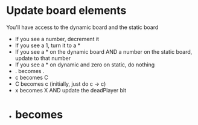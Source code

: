 # Update board elements #

You'll have access to the dynamic board and the static board

* If you see a number, decrement it
* If you see a 1, turn it to a *
* If you see a * on the dynamic board AND a number on the static board, update to that number
* If you see a * on dynamic and zero on static, do nothing
* . becomes .
* c becomes C
* C becomes c (initially, just do c -> c)
* x becomes X AND update the deadPlayer bit
* # becomes #